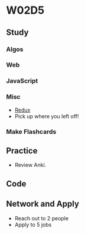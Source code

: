 # W02D5

## Study

### Algos 

### Web

### JavaScript

### Misc
- [Redux](https://egghead.io/courses/getting-started-with-redux)
- Pick up where you left off!

### Make Flashcards

## Practice

- Review Anki. 

## Code 

## Network and Apply 

- Reach out to 2 people
- Apply to 5 jobs 
